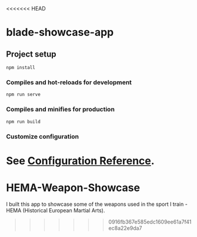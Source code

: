 <<<<<<< HEAD
# blade-showcase-app

## Project setup
```
npm install
```

### Compiles and hot-reloads for development
```
npm run serve
```

### Compiles and minifies for production
```
npm run build
```

### Customize configuration
See [Configuration Reference](https://cli.vuejs.org/config/).
=======
# HEMA-Weapon-Showcase
I built this app to showcase some of the weapons used in the sport I train - HEMA (Historical European Martial Arts).
>>>>>>> 0916fb367e585edc1609ee61a7f41ec8a22e9da7
